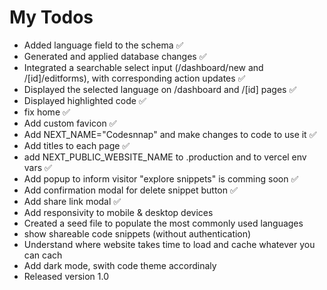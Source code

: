# My Todos

- Added language field to the schema ✅
- Generated and applied database changes ✅
- Integrated a searchable select input (/dashboard/new and /[id]/editforms), with corresponding action updates ✅
- Displayed the selected language on /dashboard and /[id] pages ✅
- Displayed highlighted code ✅
- fix home ✅
- Add custom favicon ✅
- Add NEXT_NAME="Codesnnap" and make changes to code to use it ✅
- Add titles to each page ✅
- add NEXT_PUBLIC_WEBSITE_NAME to .production and to vercel env vars ✅
- Add popup to inform visitor "explore snippets" is comming soon ✅
- Add confirmation modal for delete snippet button ✅
- Add share link modal ✅
- Add responsivity to mobile & desktop devices
- Created a seed file to populate the most commonly used languages
- show shareable code snippets (without authentication)
- Understand where website takes time to load and cache whatever you can cach
- Add dark mode, swith code theme accordinaly
- Released version 1.0

